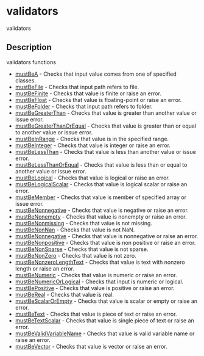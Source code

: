 # validators

validators

## Description

validators functions

- [mustBeA](mustBeA.md) - Checks that input value comes from one of specified classes.
- [mustBeFile](mustBeFile.md) - Checks that input path refers to file.
- [mustBeFinite](mustBeFinite.md) - Checks that value is finite or raise an error.
- [mustBeFloat](mustBeFloat.md) - Checks that value is floating-point or raise an error.
- [mustBeFolder](mustBeFolder.md) - Checks that input path refers to folder.
- [mustBeGreaterThan](mustBeGreaterThan.md) - Checks that value is greater than another value or issue error.
- [mustBeGreaterThanOrEqual](mustBeGreaterThanOrEqual.md) - Checks that value is greater than or equal to another value or issue error.
- [mustBeInRange](mustBeInRange.md) - Checks that value is in the specified range.
- [mustBeInteger](mustBeInteger.md) - Checks that value is integer or raise an error.
- [mustBeLessThan](mustBeLessThan.md) - Checks that value is less than another value or issue error.
- [mustBeLessThanOrEqual](mustBeLessThanOrEqual.md) - Checks that value is less than or equal to another value or issue error.
- [mustBeLogical](mustBeLogical.md) - Checks that value is logical or raise an error.
- [mustBeLogicalScalar](mustBeLogicalScalar.md) - Checks that value is logical scalar or raise an error.
- [mustBeMember](mustBeMember.md) - Checks that value is member of specified array or issue error.
- [mustBeNonnegative](mustBeNegative.md) - Checks that value is negative or raise an error.
- [mustBeNonempty](mustBeNonempty.md) - Checks that value is nonempty or raise an error.
- [mustBeNonmissing](mustBeNonmissing.md) - Checks that value is not missing.
- [mustBeNonNan](mustBeNonNan.md) - Checks that value is not NaN.
- [mustBeNonnegative](mustBeNonnegative.md) - Checks that value is nonnegative or raise an error.
- [mustBeNonpositive](mustBeNonpositive.md) - Checks that value is non positive or raise an error.
- [mustBeNonSparse](mustBeNonSparse.md) - Checks that value is not sparse.
- [mustBeNonZero](mustBeNonZero.md) - Checks that value is not zero.
- [mustBeNonzeroLengthText](mustBeNonzeroLengthText.md) - Checks that value is text with nonzero length or raise an error.
- [mustBeNumeric](mustBeNumeric.md) - Checks that value is numeric or raise an error.
- [mustBeNumericOrLogical](mustBeNumericOrLogical.md) - Checks that input is numeric or logical.
- [mustBePositive](mustBePositive.md) - Checks that value is positive or raise an error.
- [mustBeReal](mustBeReal.md) - Checks that value is real.
- [mustBeScalarOrEmpty](mustBeScalarOrEmpty.md) - Checks that value is scalar or empty or raise an error.
- [mustBeText](mustBeText.md) - Checks that value is piece of text or raise an error.
- [mustBeTextScalar](mustBeTextScalar.md) - Checks that value is single piece of text or raise an error.
- [mustBeValidVariableName](mustBeValidVariableName.md) - Checks that value is valid variable name or raise an error.
- [mustBeVector](mustBeVector.md) - Checks that value is vector or raise an error.
